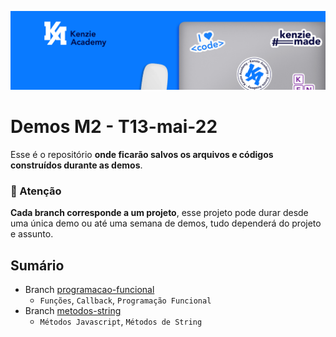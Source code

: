 ![](assets/20220724_114419_Linkedin.png)

# Demos M2 - T13-mai-22

Esse é o repositório **onde ficarão salvos os arquivos e códigos construídos durante as demos**.

### 🚨 Atenção

**Cada branch corresponde a um projeto**, esse projeto pode durar desde uma única demo ou até uma semana de demos, tudo dependerá do projeto e assunto.

## Sumário

- Branch [programacao-funcional](https://github.com/Kenzie-Academy-Brasil-Developers/demo-m2-mai-22/tree/programacao-funcional)
  - `Funções`, `Callback`, `Programação Funcional`
- Branch [metodos-string](https://github.com/Kenzie-Academy-Brasil-Developers/demo-m2-mai-22/tree/methods-string)
  - `Métodos Javascript`, `Métodos de String`